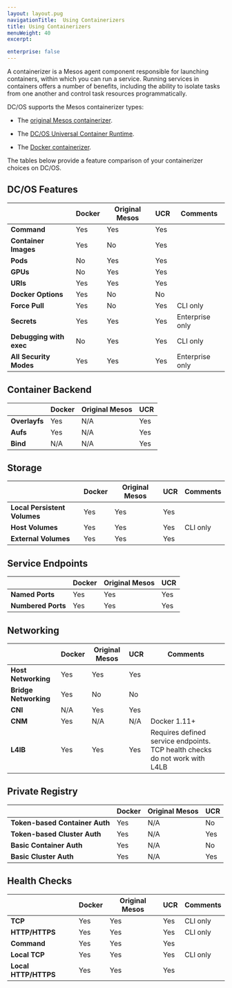 ```yaml
---
layout: layout.pug
navigationTitle:  Using Containerizers
title: Using Containerizers
menuWeight: 40
excerpt:

enterprise: false
---
```


<!-- This source repo for this topic is https://github.com/dcos/dcos-docs -->


A containerizer is a Mesos agent component responsible for launching containers, within which you can run a service. Running services in containers offers a number of benefits, including the ability to isolate tasks from one another and control task resources programmatically.

DC/OS supports the Mesos containerizer types:

- The [original Mesos containerizer](/1.9/deploying-services/containerizers/mesos-containerizer/).

- The [DC/OS Universal Container Runtime](/1.9/deploying-services/containerizers/ucr/).

- The [Docker containerizer](/1.9/deploying-services/containerizers/docker-containerizer/).

The tables below provide a feature comparison of your containerizer choices on DC/OS.

## DC/OS Features

| 																				| Docker			| Original Mesos				| UCR 			| Comments |
| --------------------------------------- | ----------- | --------------------- | --------- | -------- |
| **Command**                             | Yes          | Yes                   | Yes      |          |
| **Container Images** 										| Yes					| No										| Yes				|					 |
| **Pods**																| No					| Yes										| Yes				|					 |
| **GPUs**																| No					| Yes										| Yes				|					 |
| **URIs**																| Yes					| Yes										| Yes				|					 |
| **Docker Options**											| Yes					| No										| No				|					 |
| **Force Pull**													| Yes					| No										| Yes				|	CLI only |
| **Secrets**															| Yes					| Yes										| Yes				| Enterprise only |
| **Debugging with exec**         				| No					| Yes										| Yes				|	CLI only |
| **All Security Modes**									| Yes					| Yes										| Yes				| Enterprise only |

## Container Backend

|																					|	Docker			|	Original Mesos				|	UCR			  |
| --------------------------------------- | ----------- | --------------------- | --------- |
| **Overlayfs**                           | Yes         | N/A                   | Yes       |
| **Aufs**                                | Yes         | N/A                   | Yes       |
| **Bind**                                | N/A         | N/A                   | Yes       |

## Storage

|																					|	Docker			|	Original Mesos				|	UCR				| Comments  |
| --------------------------------------- | ----------- | --------------------- | --------- | --------- |
| **Local Persistent Volumes**						| Yes					| Yes										| Yes				|						|
| **Host Volumes**												| Yes					| Yes									  | Yes				| CLI only  |
| **External Volumes**                    | Yes         | Yes                   | Yes       |           |

## Service Endpoints

|																					|	Docker			|	Original Mesos				|	UCR				|
| --------------------------------------- | ----------- | --------------------- | --------- |
| **Named Ports**													| Yes					| Yes										| Yes				|
| **Numbered Ports**											| Yes					| Yes										| Yes				|

## Networking

|																					|	Docker			|	Original Mesos				|	UCR				|Comments   |
| --------------------------------------- | ----------- | --------------------- | --------- | --------- |
| **Host Networking**       							| Yes					| Yes										| Yes				|						|
| **Bridge Networking**       						| Yes					| No										| No				|						|
| **CNI**         												| N/A					| Yes										| Yes				|						|
| **CNM**                    							| Yes					| N/A										| N/A				| Docker 1.11+ |
| **L4lB**        												| Yes					| Yes										| Yes				|	Requires defined service endpoints. TCP health checks do not work with L4LB |

## Private Registry

|																	|	Docker			|	Original Mesos				|	UCR				|
| ------------------------------- | ----------- | --------------------- | --------- |
| **Token-based Container Auth**	| Yes					| N/A										| No				|
| **Token-based Cluster Auth**		| Yes					| N/A										| Yes				|
| **Basic Container Auth**        | Yes         | N/A                   | No        |
| **Basic Cluster Auth**          | Yes         | N/A                   | Yes       |

## Health Checks

|																					|	Docker			|	Original Mesos				|	UCR				|Comments   |
| --------------------------------------- | ----------- | --------------------- | --------- | --------- |
| **TCP**													        | Yes					| Yes										| Yes				|	CLI only	|
| **HTTP/HTTPS**                          | Yes         | Yes                   | Yes       | CLI only  |
| **Command**                             | Yes         | Yes                   | Yes       |           |
| **Local TCP**                           | Yes         | Yes                   | Yes       | CLI only  |
| **Local HTTP/HTTPS**                    | Yes         | Yes                   | Yes       |           |
